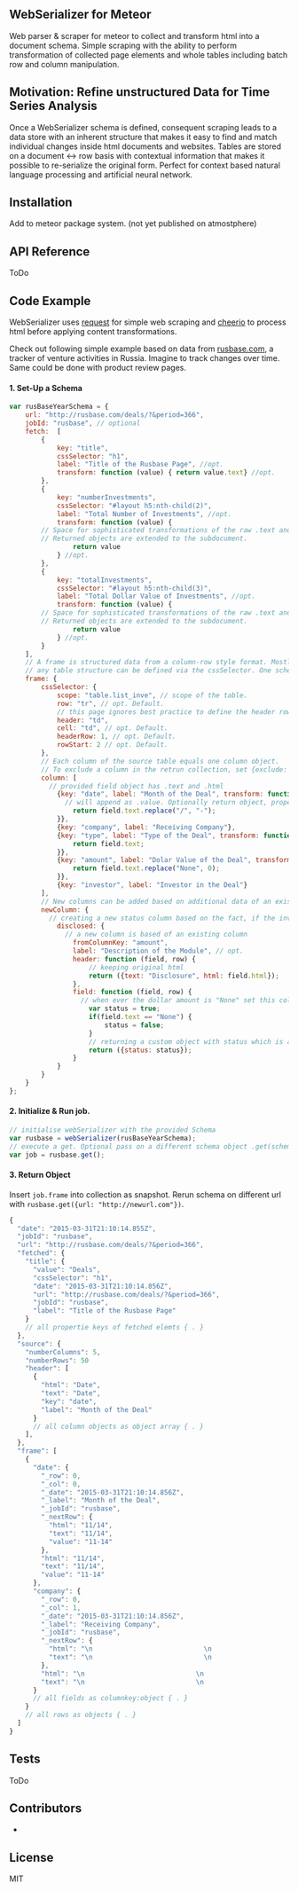 ## WebSerializer for Meteor

Web parser & scraper for meteor to collect and transform html into a document schema. Simple scraping with the ability to perform transformation of collected page elements and whole tables including batch row and column manipulation.

## Motivation: Refine unstructured Data for Time Series Analysis

Once a WebSerializer schema is defined, consequent scraping leads to a data store with an inherent structure that makes it easy to find and match individual changes inside html documents and websites. Tables are stored on a document <-> row basis with contextual information that makes it possible to re-serialize the original form.
Perfect for context based natural language processing and artificial neural network.

## Installation

Add to meteor package system. (not yet published on atmostphere)

## API Reference

ToDo

## Code Example
WebSerializer uses [request](https://www.npmjs.com/package/request) for simple web scraping and [cheerio](https://www.npmjs.com/package/cheerio) to process html before applying content transformations.

Check out following simple example based on data from [rusbase.com](http://rusbase.com/deals/?&period=366), a tracker of venture activities in Russia. Imagine to track changes over time. Same could be done with product review pages.

#### 1. Set-Up a Schema
```js
var rusBaseYearSchema = {
	url: "http://rusbase.com/deals/?&period=366",
	jobId: "rusbase", // optional
	fetch:  [
		{
			key: "title",
			cssSelector: "h1",
			label: "Title of the Rusbase Page", //opt.
			transform: function (value) { return value.text} //opt.
		},
		{
			key: "numberInvestments",
			cssSelector: "#layout h5:nth-child(2)",
			label: "Total Number of Investments", //opt.
			transform: function (value) {
        // Space for sophisticated transformations of the raw .text and .html output for refinment.
        // Returned objects are extended to the subdocument.
				return value
			} //opt.
		},
		{
			key: "totalInvestments",
			cssSelector: "#layout h5:nth-child(3)",
			label: "Total Dollar Value of Investments", //opt.
			transform: function (value) {
        // Space for sophisticated transformations of the raw .text and .html output for refinment.
        // Returned objects are extended to the subdocument.
				return value
			} //opt.
		}
	],
	// A frame is structured data from a column-row style format. Mostly html tables,
	// any table structure can be defined via the cssSelector. One schema can only hold one frame.
	frame: {
		cssSelector: {
			scope: "table.list_inve", // scope of the table.
			row: "tr", // opt. Default.
			// this page ignores best practice to define the header row of a table with th, so we set td
			header: "td", 
			cell: "td", // opt. Default.
			headerRow: 1, // opt. Default.
			rowStart: 2 // opt. Default.
		},
		// Each column of the source table equals one column object.
		// To exclude a column in the retrun collection, set {exclude: true}
		column: [
		  // provided field object has .text and .html
			{key: "date", label: "Month of the Deal", transform: function(field, row) {
			  // will append as .value. Optionally return object, properties are extended to sub-document.
				return field.text.replace("/", "-"); 
			}},
			{key: "company", label: "Receiving Company"},
			{key: "type", label: "Type of the Deal", transform: function(field, row) {
				return field.text;
			}},
			{key: "amount", label: "Dolar Value of the Deal", transform: function(field, row) {
				return field.text.replace("None", 0);
			}},
			{key: "investor", label: "Investor in the Deal"}
		],
		// New columns can be added based on additional data of an existing column.
		newColumn: {
		  // creating a new status column based on the fact, if the investment amount was disclosed.
			disclosed: {
			  // a new column is based of an existing column
				fromColumnKey: "amount", 
				label: "Description of the Module", // opt.
				header: function (field, row) {
					// keeping original html
					return ({text: "Disclosure", html: field.html});
				},
				field: function (field, row) {
				  // when ever the dollar amount is "None" set this collumn to false;
					var status = true;
					if(field.text == "None") {
						status = false;
					}
					// returning a custom object with status which is appended to the Document.
					return ({status: status});
				}
			}
		}
	}
};
```

#### 2. Initialize & Run job.
```js
// initialise webSerializer with the provided Schema
var rusbase = webSerializer(rusBaseYearSchema);
// execute a get. Optional pass on a different schema object .get(schema)
var job = rusbase.get();
```
#### 3. Return Object
Insert `job.frame` into collection as snapshot. Rerun schema on different url with `rusbase.get({url: "http://newurl.com"})`.
```js
{
  "date": "2015-03-31T21:10:14.855Z",
  "jobId": "rusbase",
  "url": "http://rusbase.com/deals/?&period=366",
  "fetched": {
    "title": {
      "value": "Deals",
      "cssSelector": "h1",
      "date": "2015-03-31T21:10:14.856Z",
      "url": "http://rusbase.com/deals/?&period=366",
      "jobId": "rusbase",
      "label": "Title of the Rusbase Page"
    }
    // all propertie keys of fetched elemts { . }
  },
  "source": {
    "numberColumns": 5,
    "numberRows": 50
    "header": [
      {
        "html": "Date",
        "text": "Date",
        "key": "date",
        "label": "Month of the Deal"
      }
      // all column objects as object array { . }
    ],
  },
  "frame": [
    {
      "date": {
        "_row": 0,
        "_col": 0,
        "_date": "2015-03-31T21:10:14.856Z",
        "_label": "Month of the Deal",
        "_jobId": "rusbase",
        "_nextRow": {
          "html": "11/14",
          "text": "11/14",
          "value": "11-14"
        },
        "html": "11/14",
        "text": "11/14",
        "value": "11-14"
      },
      "company": {
        "_row": 0,
        "_col": 1,
        "_date": "2015-03-31T21:10:14.856Z",
        "_label": "Receiving Company",
        "_jobId": "rusbase",
        "_nextRow": {
          "html": "\n                            \n                                <a href=\"/company/pin-bonus/\">PIN Bonus</a>\n                            \n                        ",
          "text": "\n                            \n                                PIN Bonus\n                            \n                        "
        },
        "html": "\n                            \n                                <a href=\"/company/appintop/\">AppInTop</a>\n                            \n                        ",
        "text": "\n                            \n                                AppInTop\n                            \n                        "
      }
      // all fields as columnkey:object { . }
    }
    // all rows as objects { . }
  ]
}
```

## Tests

ToDo

## Contributors

-

## License

MIT